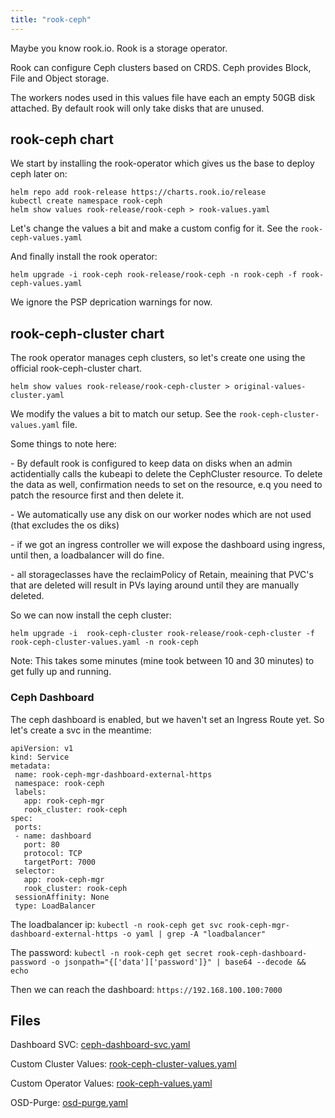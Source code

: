 ```yaml
---
title: "rook-ceph"
---
```


Maybe you know rook.io. Rook is a storage operator.

Rook can configure Ceph clusters based on CRDS. Ceph provides Block, File and Object storage.

The workers nodes used in this values file have each an empty 50GB disk attached. By default rook will only take disks that are unused.

## rook-ceph chart

We start by installing the rook-operator which gives us the base to deploy ceph later on:

```plaintext
helm repo add rook-release https://charts.rook.io/release
kubectl create namespace rook-ceph
helm show values rook-release/rook-ceph > rook-values.yaml
```

Let's change the values a bit and make a custom config for it. See the `rook-ceph-values.yaml`

And finally install the rook operator:

```plaintext
helm upgrade -i rook-ceph rook-release/rook-ceph -n rook-ceph -f rook-ceph-values.yaml
```

We ignore the PSP deprication warnings for now.

## rook-ceph-cluster chart

The rook operator manages ceph clusters, so let's create one using the official rook-ceph-cluster chart.

```plaintext
helm show values rook-release/rook-ceph-cluster > original-values-cluster.yaml
```

We modify the values a bit to match our setup. See the `rook-ceph-cluster-values.yaml` file.

Some things to note here:

\- By default rook is configured to keep data on disks when an admin actidentially calls the kubeapi to delete the CephCluster resource. To delete the data as well, confirmation needs to set on the resource, e.q you need to patch the resource first and then delete it.

\- We automatically use any disk on our worker nodes which are not used (that excludes the os diks)

\- if we got an ingress controller we will expose the dashboard using ingress, until then, a loadbalancer will do fine.

\- all storageclasses have the reclaimPolicy of Retain, meaining that PVC's that are deleted will result in PVs laying around until they are manually deleted.

So we can now install the ceph cluster:

```plaintext
helm upgrade -i  rook-ceph-cluster rook-release/rook-ceph-cluster -f rook-ceph-cluster-values.yaml -n rook-ceph
```

Note: This takes some minutes (mine took between 10 and 30 minutes) to get fully up and running.

### Ceph Dashboard

The ceph dashboard is enabled, but we haven't set an Ingress Route yet. So let's create a svc in the meantime:

```plaintext
apiVersion: v1
kind: Service
metadata:
 name: rook-ceph-mgr-dashboard-external-https
 namespace: rook-ceph
 labels:
   app: rook-ceph-mgr
   rook_cluster: rook-ceph
spec:
 ports:
 - name: dashboard
   port: 80
   protocol: TCP
   targetPort: 7000
 selector:
   app: rook-ceph-mgr
   rook_cluster: rook-ceph
 sessionAffinity: None
 type: LoadBalancer
```

The loadbalancer ip: `kubectl -n rook-ceph get svc rook-ceph-mgr-dashboard-external-https -o yaml | grep -A "loadbalancer"`

The password: `kubectl -n rook-ceph get secret rook-ceph-dashboard-password -o jsonpath="{['data']['password']}" | base64 --decode && echo`

Then we can reach the dashboard: `https://192.168.100.100:7000`

## Files

Dashboard SVC: [ceph-dashboard-svc.yaml](/Kubernetes/ceph-dashboard-svc.yaml)

Custom Cluster Values: [rook-ceph-cluster-values.yaml](/Kubernetes/rook-ceph-cluster-values.yaml)

Custom Operator Values: [rook-ceph-values.yaml](/Kubernetes/rook-ceph-values.yaml)

OSD-Purge: [osd-purge.yaml](/Kubernetes/osd-purge.yaml)

